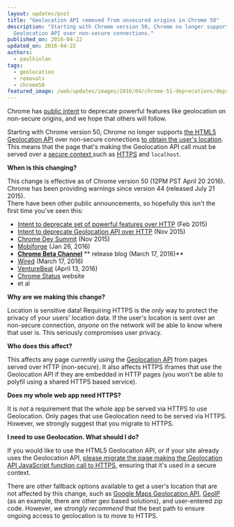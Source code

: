 ```yaml
---
layout: updates/post
title: "Geolocation API removed from unsecured origins in Chrome 50"
description: "Starting with Chrome version 50, Chrome no longer supports the HTML5 
  Geolocation API over non-secure connections."
published_on: 2016-04-22
updated_on: 2016-04-22
authors:
  - paulkinlan
tags:
  - geolocation
  - removals
  - chrome50
featured_image: /web/updates/images/2016/04/chrome-51-deprecations/deps-rems.png
---
```


Chrome has [public 
intent](https://sites.google.com/a/chromium.org/dev/Home/chromium-security/deprecating-powerful-features-on-insecure-origins) 
to deprecate powerful features like geolocation on non-secure origins, and we 
hope that others will follow.

Starting with Chrome version 50, Chrome no longer supports [the HTML5 
Geolocation 
API](https://developer.mozilla.org/en-US/docs/Web/API/Geolocation/Using_geolocation) 
over non-secure connections [to obtain the user's 
location](https://developers.google.com/web/fundamentals/native-hardware/user-location/obtain-location?hl=en). 
This means that the page that's making the Geolocation API call must be served 
over a [secure context ](https://w3c.github.io/webappsec-secure-contexts/)such 
as 
[HTTPS](https://developers.google.com/web/fundamentals/security/encrypt-in-transit/?hl=en) and `localhost`. 

**When is this changing?**

This change is effective as of Chrome version 50 (12PM PST April 20 2016). 
Chrome has been providing warnings since version 44 (released July 21 2015).    
There have been other public announcements, so hopefully this isn't the first 
time you've seen this:

* [Intent to deprecate set of powerful features over 
  HTTP](https://groups.google.com/a/chromium.org/forum/#!msg/blink-dev/2LXKVWYkOus/gT-ZamfwAKsJ) 
   (Feb 2015)
* [Intent to deprecate Geolocation API over 
  HTTP](https://groups.google.com/a/chromium.org/forum/#!topic/blink-dev/ylz0Zoph76A) 
  (Nov 2015)
* [Chrome Dev Summit](https://www.youtube.com/watch?v=9WuP4KcDBpI&t=31m0s) (Nov 
  2015)
* [Mobiforge](https://mobiforge.com/news-comment/no-https-then-bye-bye-geolocation-in-chrome-50) 
  (Jan 26, 2016)
* **[Chrome Beta 
  Channel](http://blog.chromium.org/2016/03/chrome-50-beta-push-notification.html)** ** 
  release blog (March 17, 2016)**
* [Wired](http://www.wired.com/2016/03/https-adoption-google-report/) (March 17, 
  2016)
* [VentureBeat](http://venturebeat.com/2016/04/13/chrome-50-arrives-with-push-notification-improvements-and-declarative-preload/) 
  (April 13, 2016)
* [Chrome Status](https://www.chromestatus.com/feature/5636088701911040) website
* et al

**Why are we making this change?**

Location is sensitive data! Requiring HTTPS is the _only_ way to protect the 
privacy of your users' location data. If the user's location is sent over an 
non-secure connection, _anyone_ on the network will be able to know where that 
user is. This seriously compromises user privacy.

**Who does this affect?**

This affects any page currently using the [Geolocation 
API](https://developer.mozilla.org/en-US/docs/Web/API/Geolocation/Using_geolocation) 
from pages served over HTTP (non-secure). It also affects HTTPS iframes that use 
the Geolocation API if they are embedded in HTTP pages (you won't be able to 
polyfil using a shared HTTPS based service).

**Does my whole web app need HTTPS?**

It is _not_ a requirement that the whole app be served via HTTPS to use 
Geolocation. Only pages that use Geolocation need to be served via HTTPS. 
However, we strongly suggest that you migrate to HTTPS.

**I need to use Geolocation. What should I do?**

If you would like to use the HTML5 Geolocation API, or if your site already uses 
the Geolocation API, [please 
](https://www.chromium.org/Home/chromium-security/education/tls#TOC-TLS-Resources-for-Developers-and-Site-Operators)[migrate 
the 
page](https://www.chromium.org/Home/chromium-security/education/tls#TOC-TLS-Resources-for-Developers-and-Site-Operators)[ 
making the Geolocation API JavaScript function call to 
HTTPS](https://www.chromium.org/Home/chromium-security/education/tls#TOC-TLS-Resources-for-Developers-and-Site-Operators), 
ensuring that it's used in a secure context.

There are other fallback options available to get a user's location that are not 
affected by this change, such as [Google Maps Geolocation 
API](https://developers.google.com/maps/documentation/geolocation/intro#overview), 
[GeoIP](https://www.maxmind.com/en/geoip2-precision-services) (as an example, 
there are other geo based solutions), and user-entered zip code. However, we 
_strongly recommend_ that the best path to ensure ongoing access to geolocation 
is to move to HTTPS.